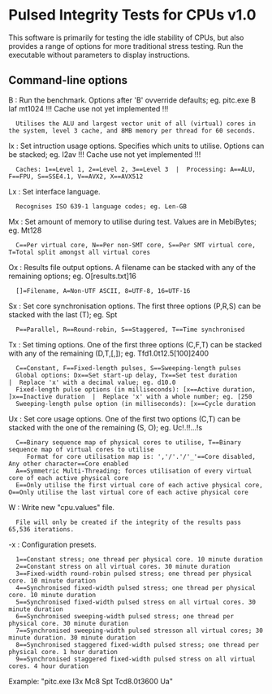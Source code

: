 # Pulsed Integrity Tests for CPUs v1.0


This software is primarily for testing the idle stability of CPUs, but also provides a range of options for more traditional stress testing. Run the executable without parameters to display instructions.


Command-line options
--------------------
 B  : Run the benchmark. Options after 'B' ovverride defaults; eg. pitc.exe B Iaf mt1024 !!! Cache use not yet implemented !!!
 
      Utilises the ALU and largest vector unit of all (virtual) cores in the system, level 3 cache, and 8MB memory per thread for 60 seconds.
 Ix : Set intruction usage options. Specifies which units to utilise. Options can be stacked; eg. I2av !!! Cache use not yet implemented !!!
 
      Caches: 1==Level 1, 2==Level 2, 3==Level 3  |  Processing: A==ALU, F==FPU, S==SSE4.1, V==AVX2, X==AVX512
 Lx : Set interface language.
 
      Recognises ISO 639-1 language codes; eg. Len-GB
 Mx : Set amount of memory to utilise during test. Values are in MebiBytes; eg. Mt128
 
      C==Per virtual core, N==Per non-SMT core, S==Per SMT virtual core, T=Total split amongst all virtual cores
 Ox : Results file output options. A filename can be stacked with any of the remaining options; eg. O[results.txt]16
 
      []=Filename, A=Non-UTF ASCII, 8=UTF-8, 16=UTF-16
 Sx : Set core synchronisation options. The first three options (P,R,S) can be stacked with the last (T); eg. Spt
 
      P==Parallel, R==Round-robin, S==Staggered, T==Time synchronised
 Tx : Set timing options. One of the first three options (C,F,T) can be stacked with any of the remaining (D,T,[,]); eg. Tfd1.0t12.5[100]2400
 
      C==Constant, F==Fixed-length pulses, S==Sweeping-length pulses
      Global options: Dx==Set start-up delay, Tx==Set test duration                             |  Replace 'x' with a decimal value; eg. d10.0
      Fixed-length pulse options (in milliseconds): [x==Active duration, ]x==Inactive duration  |  Replace 'x' with a whole number; eg. [250
      Sweeping-length pulse option (in milliseconds): [x==Cycle duration
 Ux : Set core usage options. One of the first two options (C,T) can be stacked with the one of the remaining (S, O); eg. Uc!.!!...!s
 
      C==Binary sequence map of physical cores to utilise, T==Binary sequence map of virtual cores to utilise
         Format for core utilisation map is: ','/'.'/'_'==Core disabled, Any other character==Core enabled
      A==Symmetric Multi-Threading; forces utilisation of every virtual core of each active physical core
      E==Only utilise the first virtual core of each active physical core, O==Only utilise the last virtual core of each active physical core
 W  : Write new "cpu.values" file.
 
      File will only be created if the integrity of the results pass 65,536 iterations.
 -x : Configuration presets.
 
      1==Constant stress; one thread per physical core. 10 minute duration
      2==Constant stress on all virtual cores. 30 minute duration
      3==Fixed-width round-robin pulsed stress; one thread per physical core. 10 minute duration
      4==Synchronised fixed-width pulsed stress; one thread per physical core. 10 minute duration
      5==Synchronised fixed-width pulsed stress on all virtual cores. 30 minute duration
      6==Synchronised sweeping-width pulsed stress; one thread per physical core. 30 minute duration
      7==Synchronised sweeping-width pulsed stresson all virtual cores; 30 minute duration. 30 minute duration
      8==Synchronised staggered fixed-width pulsed stress; one thread per physical core. 1 hour duration
      9==Synchronised staggered fixed-width pulsed stress on all virtual cores. 4 hour duration


Example: "pitc.exe I3x Mc8 Spt Tcd8.0t3600 Ua"
